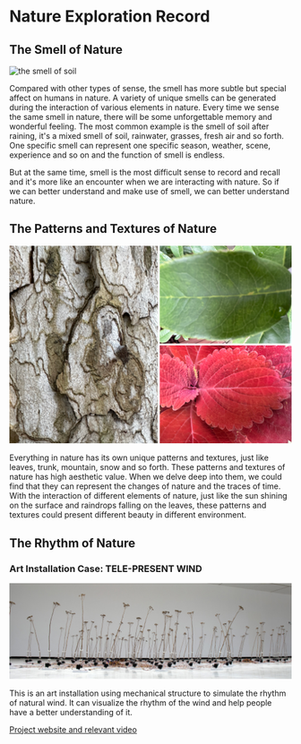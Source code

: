 # Nature Exploration Record

## The Smell of Nature
![the smell of soil](./images/Smell1.jpg)

Compared with other types of sense, the smell has more subtle but special affect on humans in nature. A variety of unique smells can be generated during the interaction of various elements in nature. Every time we sense the same smell in nature, there will be some unforgettable memory and wonderful feeling. The most common example is the smell of soil after raining, it's a mixed smell of soil, rainwater, grasses, fresh air and so forth. One specific smell can represent one specific season, weather, scene, experience and so on and the function of smell is endless.

But at the same time, smell is the most difficult sense to record and recall and it's more like an encounter when we are interacting with nature. So if we can better understand and make use of smell, we can better understand nature.

## The Patterns and Textures of Nature
![the patterns and textures of nature](./images/Texture1.png)

Everything in nature has its own unique patterns and textures, just like leaves, trunk, mountain, snow and so forth. These patterns and textures of nature has high aesthetic value. When we delve deep into them, we could find that they can represent the changes of nature and the traces of time. With the interaction of different elements of nature, just like the sun shining on the surface and raindrops falling on the leaves, these patterns and textures could present different beauty in different environment. 

## The Rhythm of Nature
### Art Installation Case: TELE-PRESENT WIND
![TELEPRESENTWIND](./images/TELEPRESENTWIND.jpeg)

This is an art installation using mechanical structure to simulate the rhythm of natural wind. It can visualize the rhythm of the wind and help people have a better understanding of it.

[Project website and relevant video](https://www.dwbowen.com/telepresent-wind)
